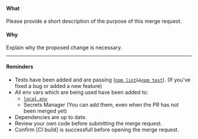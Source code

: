 #### What
Please provide a short description of the purpose of this merge request.

#### Why
Explain why the proposed change is necessary.

---

#### Reminders
- Tests have been added and are passing ([`npm lint`](package.json)`&&`[`npm test`](Makefile)). (If you've fixed a bug or added a new feature)
- All env vars which are being used have been added to:
  - [`local.env`](local.env)
  - Secrets Manager (You can add them, even when the PR has not been merged yet)
- Dependencies are up to date.
- Review your own code before submitting the merge request.
- Confirm [CI build] is successfull before opening the merge request.
